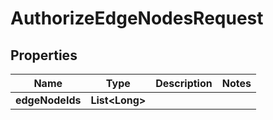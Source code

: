 

# AuthorizeEdgeNodesRequest


## Properties

| Name | Type | Description | Notes |
|------------ | ------------- | ------------- | -------------|
|**edgeNodeIds** | **List&lt;Long&gt;** |  |  |




